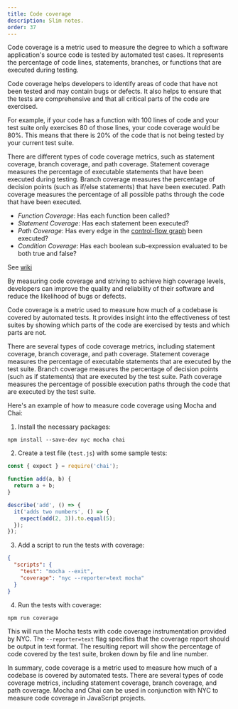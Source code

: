 ```yaml
---
title: Code coverage
description: Slim notes.
order: 37
---
```


Code coverage is a metric used to measure the degree to which a software application's source code is tested by automated test cases. It represents the percentage of code lines, statements, branches, or functions that are executed during testing. 

Code coverage helps developers to identify areas of code that have not been tested and may contain bugs or defects. It also helps to ensure that the tests are comprehensive and that all critical parts of the code are exercised.

For example, if your code has a function with 100 lines of code and your test suite only exercises 80 of those lines, your code coverage would be 80%. This means that there is 20% of the code that is not being tested by your current test suite.

There are different types of code coverage metrics, such as statement coverage, branch coverage, and path coverage. Statement coverage measures the percentage of executable statements that have been executed during testing. Branch coverage measures the percentage of decision points (such as if/else statements) that have been executed. Path coverage measures the percentage of all possible paths through the code that have been executed.

- _Function Coverage_: Has each function been called?
- _Statement Coverage_: Has each statement been executed?
- _Path Coverage_: Has every edge in the [control-flow graph](https://en.wikipedia.org/wiki/Control-flow_graph) been executed?
- _Condition Coverage_: Has each boolean sub-expression evaluated to be both true and false?

See [wiki](https://en.wikipedia.org/wiki/Code_coverage#Parameter_value_coverage)

By measuring code coverage and striving to achieve high coverage levels, developers can improve the quality and reliability of their software and reduce the likelihood of bugs or defects.

Code coverage is a metric used to measure how much of a codebase is covered by automated tests. It provides insight into the effectiveness of test suites by showing which parts of the code are exercised by tests and which parts are not.

There are several types of code coverage metrics, including statement coverage, branch coverage, and path coverage. Statement coverage measures the percentage of executable statements that are executed by the test suite. Branch coverage measures the percentage of decision points (such as if statements) that are executed by the test suite. Path coverage measures the percentage of possible execution paths through the code that are executed by the test suite.

Here's an example of how to measure code coverage using Mocha and Chai:

1. Install the necessary packages:
```
npm install --save-dev nyc mocha chai
```

2. Create a test file (`test.js`) with some sample tests:
```javascript
const { expect } = require('chai');

function add(a, b) {
  return a + b;
}

describe('add', () => {
  it('adds two numbers', () => {
    expect(add(2, 3)).to.equal(5);
  });
});
```

3. Add a script to run the tests with coverage:
```json
{
  "scripts": {
    "test": "mocha --exit",
    "coverage": "nyc --reporter=text mocha"
  }
}
```

4. Run the tests with coverage:
```
npm run coverage
```

This will run the Mocha tests with code coverage instrumentation provided by NYC. The `--reporter=text` flag specifies that the coverage report should be output in text format. The resulting report will show the percentage of code covered by the test suite, broken down by file and line number.

In summary, code coverage is a metric used to measure how much of a codebase is covered by automated tests. There are several types of code coverage metrics, including statement coverage, branch coverage, and path coverage. Mocha and Chai can be used in conjunction with NYC to measure code coverage in JavaScript projects.
